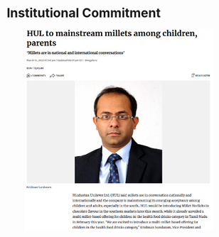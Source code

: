 # Institutional Commitment

<figure><img src="../../.gitbook/assets/image (29).png" alt=""><figcaption></figcaption></figure>

